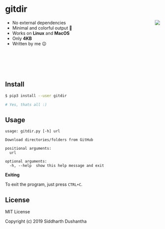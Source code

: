 # gitdir

- No external dependencies <img src="https://media.giphy.com/media/9xghOCloQOsAfq9hUg/giphy.gif" align="right">
- Minimal and colorful output 🌈
- Works on **Linux** and **MacOS**
- Only **4KB**
- Written by me 😉
<br>
<br>
<br>
<br>

## Install 
```bash
$ pip3 install --user gitdir

# Yes, thats all :)
```

## Usage
```
usage: gitdir.py [-h] url

Download directories/folders from GitHub

positional arguments:
  url

optional arguments:
  -h, --help  show this help message and exit
```
**Exiting**

To exit the program, just press ```CTRL+C```.

## License
MIT License

Copyright (c) 2019 Siddharth Dushantha
